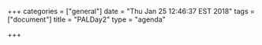 +++
categories = ["general"]
date = "Thu Jan 25 12:46:37 EST 2018"
tags = ["document"]
title = "PALDay2"
type = "agenda"

+++


